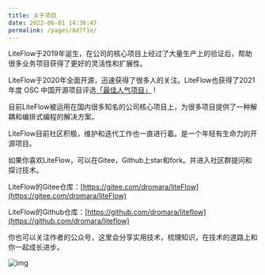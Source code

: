 ```yaml
---
title: 关于项目
date: 2022-06-01 14:36:47
permalink: /pages/8d7f1e/
---
```


LiteFlow于2019年诞生，在公司的核心项目上经过了大量生产上的验证后，帮助很多业务项目获得了更好的灵活性和扩展性。

LiteFlow于2020年全面开源，迅速获得了很多人的关注。LiteFlow也获得了2021 年度 OSC 中国开源项目评选[「最佳人气项目」](https://www.oschina.net/project/top_cn_2021) !

目前LiteFlow被运用在国内很多知名的公司核心项目上，为很多项目提供了一种解耦和编排式编程的解决方案。

LiteFlow目前社区积极，维护和迭代工作也一直进行着。是一个年轻有生命力的开源项目。

如果你喜欢LiteFlow，可以在Gitee，Github上star和fork。并进入社区群提问和探讨技术。

LiteFlow的Gitee仓库：[https://gitee.com/dromara/liteFlow](https://gitee.com/dromara/liteFlow)

LiteFlow的Github仓库：[https://github.com/dromara/liteflow](https://github.com/dromara/liteflow)

你也可以关注作者的公众号，这里会分享实用技术，梳理知识，在技术的道路上和你一起成长进步。

![img](/img/offical-wx.jpg)